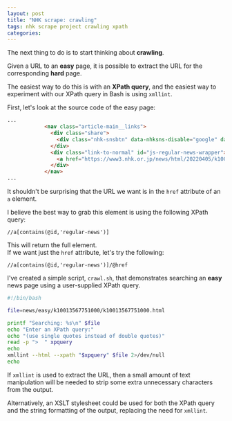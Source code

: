 ```yaml
---
layout: post
title: "NHK scrape: crawling"
tags: nhk scrape project crawling xpath
categories: 
---
```


The next thing to do is to start thinking about **crawling**.

Given a URL to an **easy** page, it is possible to extract the URL for the corresponding **hard** page.

The easiest way to do this is with an **XPath query**, and the easiest way to experiment with our XPath query in Bash is using `xmllint`.

First, let's look at the source code of the easy page:

``` html
...
            <nav class="article-main__links">
              <div class="share">
                <div class="nhk-snsbtn" data-nhksns-disable="google" data-nhksns-description=" "></div>
              </div>
              <div class="link-to-normal" id="js-regular-news-wrapper">
                <a href="https://www3.nhk.or.jp/news/html/20220405/k10013567751000.html" class="btn" target="_blank" id="js-regular-news"><ruby>普通<rt>ふつう</rt></ruby>のニュースを<ruby>読<rt>よ</rt></ruby>む</a>
              </div>
            </nav>
...
```

It shouldn't be surprising that the URL we want is in the `href` attribute of an `a` element.

I believe the best way to grab this element is using the following XPath query:

```
//a[contains(@id,'regular-news')]
```

This will return the full element.   
If we want just the `href` attribute, let's try the following:

```
//a[contains(@id,'regular-news')]/@href

```

I've created a simple script, `crawl.sh`, that demonstrates searching an **easy** news page using a user-supplied XPath query.

```bash
#!/bin/bash

file=news/easy/k10013567751000/k10013567751000.html

printf "Searching: %s\n" $file
echo "Enter an XPath query:"
echo "(use single quotes instead of double quotes)"
read -p ">  " xpquery
echo
xmllint --html --xpath "$xpquery" $file 2>/dev/null
echo
```

If `xmllint` is used to extract the URL, then a small amount of text manipulation will be needed to strip some extra unnecessary characters from the output.

Alternatively, an XSLT stylesheet could be used for both the XPath query and the string formatting of the output, replacing the need for `xmllint`.